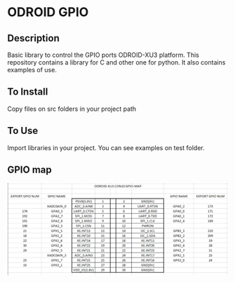 # ODROID GPIO

## Description
Basic library to control the GPIO ports ODROID-XU3 platform. 
This repository contains a library for C and other one for python. 
It also contains examples of use.

## To Install
Copy files on src folders in your project path

## To Use
Import libraries in your project. You can see examples on test folder.

## GPIO map
![Odroid Xu 3 gpio map](./gpioMap.png)